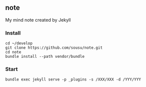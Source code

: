 ## note

My mind note created by Jekyll

### Install

    cd ~/develop
    git clone https://github.com/sousu/note.git
    cd note
    bundle install --path vendor/bundle

### Start

    bundle exec jekyll serve -p _plugins -s /XXX/XXX -d /YYY/YYY

